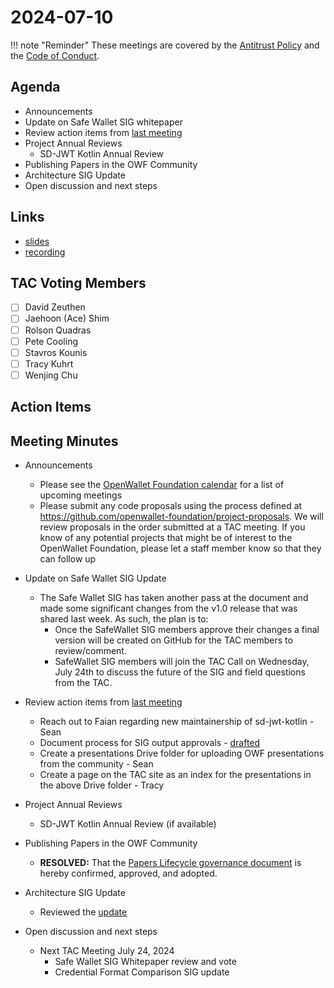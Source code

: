 # 2024-07-10

!!! note "Reminder"
    These meetings are covered by the [Antitrust Policy](../../governance/antitrust.md) and the [Code of Conduct](../../governance/code-of-conduct.md).

## Agenda
- Announcements
- Update on Safe Wallet SIG whitepaper
- Review action items from [last meeting](./2024-06-26.md#action-items)
- Project Annual Reviews
    - SD-JWT Kotlin Annual Review
- Publishing Papers in the OWF Community
- Architecture SIG Update
- Open discussion and next steps

## Links
- [slides](https://docs.google.com/presentation/d/1UPDofgmJepcTr-uFOta1jxFutw88tqqrWwN8-9qWG20/edit?usp=sharing)
- [recording]()

## TAC Voting Members

- [ ] David Zeuthen
- [ ] Jaehoon (Ace) Shim
- [ ] Rolson Quadras
- [ ] Pete Cooling
- [ ] Stavros Kounis
- [ ] Tracy Kuhrt
- [ ] Wenjing Chu

## Action Items

## Meeting Minutes

- Announcements
    - Please see the [OpenWallet Foundation calendar](https://zoom-lfx.platform.linuxfoundation.org/meetings/openwalletfoundation) for a list of upcoming meetings
    - Please submit any code proposals using the process defined at https://github.com/openwallet-foundation/project-proposals. We will review proposals in the order submitted at a TAC meeting. If you know of any potential projects that might be of interest to the OpenWallet Foundation, please let a staff member know so that they can follow up

- Update on Safe Wallet SIG Update
    - The Safe Wallet SIG has taken another pass at the document and made some significant changes from the v1.0 release that was shared last week. As such, the plan is to:
        - Once the SafeWallet SIG members approve their changes a final version will be created on GitHub for the TAC members to review/comment.
        - SafeWallet SIG members will join the TAC Call on Wednesday, July 24th to discuss the future of the SIG and field questions from the TAC. 

- Review action items from [last meeting](./2024-06-26.md#action-items)
    - Reach out to Faian regarding new maintainership of sd-jwt-kotlin - Sean
    - Document process for SIG output approvals - [drafted](https://github.com/openwallet-foundation/tac/pull/169)
    - Create a presentations Drive folder for uploading OWF presentations from the community - Sean
    - Create a page on the TAC site as an index for the presentations in the above Drive folder - Tracy

- Project Annual Reviews
    - SD-JWT Kotlin Annual Review (if available)

- Publishing Papers in the OWF Community
    - **RESOLVED:** That the [Papers Lifecycle governance document](https://github.com/openwallet-foundation/tac/pull/169/files) is hereby confirmed, approved, and adopted.

- Architecture SIG Update
    - Reviewed the [update](https://docs.google.com/presentation/d/1SD_ilsg5C5w_Wbl2VQFa9r2hU16Hl6RuZEw4umoXjZI/edit?usp=drive_link)

- Open discussion and next steps
    - Next TAC Meeting July 24, 2024
        - Safe Wallet SIG Whitepaper review and vote
        - Credential Format Comparison SIG update

